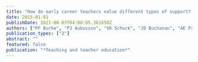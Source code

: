 ```yaml
---
title: "How do early career teachers value different types of support? A scale-adjusted latent class choice model"
date: 2015-01-01
publishDate: 2021-08-03T04:08:05.361650Z
authors: ["PF Burke", "PJ Aubusson", "SR Schuck", "JD Buchanan", "AE Prescott"]
publication_types: ["2"]
abstract: ""
featured: false
publication: "*Teaching and teacher education*"
---
```


